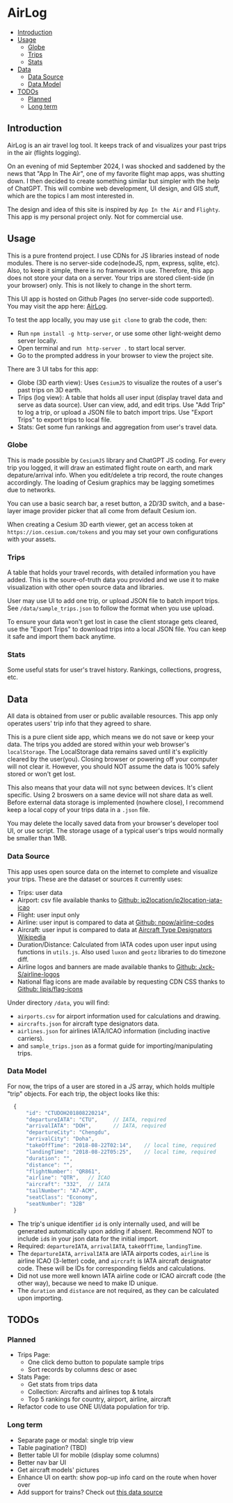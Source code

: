 <!-- omit in toc -->
# AirLog

- [Introduction](#introduction)
- [Usage](#usage)
  - [Globe](#globe)
  - [Trips](#trips)
  - [Stats](#stats)
- [Data](#data)
  - [Data Source](#data-source)
  - [Data Model](#data-model)
- [TODOs](#todos)
  - [Planned](#planned)
  - [Long term](#long-term)

## Introduction
AirLog is an air travel log tool. It keeps track of and visualizes your past trips in the air (flights logging). 

On an evening of mid September 2024, I was shocked and saddened by the news that "App In The Air", one of my favorite flight map apps, was shutting down. I then decided to create something similar but simpler with the help of ChatGPT. This will combine web development, UI design, and GIS stuff, which are the topics I am most interested in.


The design and idea of this site is inspired by `App In the Air`  and `Flighty`. 
This app is my personal project only. Not for commercial use.

## Usage
This is a pure frontend project. I use CDNs for JS libraries instead of node modules. There is no server-side code(nodeJS, npm, express, sqlite, etc). Also, to keep it simple, there is no framework in use. Therefore, this app does not store your data on a server. Your trips are stored client-side (in your browser) only. This is not likely to change in the short term.

This UI app is hosted on Github Pages (no server-side code supported). You may visit the app here: [AirLog](https://tsfu.github.io/airlog/). 

To test the app locally, you may use `git clone` to grab the code, then:
 - Run `npm install -g http-server`, or use some other light-weight demo server locally.
 - Open terminal and run ` http-server .` to start local server.
 - Go to the prompted address in your browser to view the project site.

There are 3 UI tabs for this app:
- Globe (3D earth view): Uses `CesiumJS` to visualize the routes of a user's past trips on 3D earth.
- Trips (log view): A table that holds all user input (display travel data and serve as data source). User can view, add, and edit trips. Use "Add Trip" to log a trip, or upload a JSON file to batch import trips. Use "Export Trips" to export trips to local file.
- Stats: Get some fun rankings and aggregation from user's travel data.

### Globe
This is made possible by  `CesiumJS` library and ChatGPT JS coding. For every trip you logged, it will draw an estimated flight route on earth, and mark depature/arrival info. When you edit/delete a trip record, the route changes accordingly. The loading of Cesium graphics may be lagging sometimes due to networks.

You can use a basic search bar, a reset button, a 2D/3D switch, and a base-layer image provider picker that all come from default Cesium ion.

When creating a Cesium 3D earth viewer, get an access token at `https://ion.cesium.com/tokens` and you may set your own configurations with your assets.

### Trips
A table that holds your travel records, with detailed information you have added.
This is the soure-of-truth data you provided and we use it to make visualization with other open source data and libraries.

User may use UI to add one trip, or upload JSON file to batch import trips. See `/data/sample_trips.json` to follow the format when you use upload.

To ensure your data won't get lost in case the client storage gets cleared, use the "Export Trips" to download trips into a local JSON file. You can keep it safe and import them back anytime.

### Stats
Some useful stats for user's travel history. Rankings, collections, progress, etc.


## Data
All data is obtained from user or public available resources. This app only operates users' trip info that they agreed to share. 

This is a pure client side app, which means we do not save or keep your data. The trips you added are stored within your web browser's `localStorage`. The LocalStorage data remains saved until it's explicitly cleared by the user(you). Closing browser or powering off your computer will not clear it. However, you should NOT assume the data is 100% safely stored or won't get lost.

This also means that your data will not sync between devices. It's client specific. Using 2 broswers on a same device will not share data as well. Before external data storage is implemented (nowhere close), I recommend keep a local copy of your trips data in a `.json` file.  

You may delete the locally saved data from your browser's developer tool UI, or use script. The storage usage of a typical user's trips would normally be smaller than 1MB.

### Data Source
This app uses open source data on the internet to complete and visualize your trips.
These are the dataset or sources it currently uses:

  - Trips: user data
  - Airport: csv file available thanks to [Github: ip2location/ip2location-iata-icao](https://github.com/ip2location/ip2location-iata-icao)
  - Flight: user input only
  - Airline: user input is compared to data at [Github: npow/airline-codes](https://github.com/npow/airline-codes/blob/master/airlines.json)
  - Aircraft: user input is compared to data at [Aircraft Type Designators Wikipedia](https://en.wikipedia.org/wiki/List_of_aircraft_type_designators)
  - Duration/Distance: Calculated from IATA codes upon user input using functions in `utils.js`. Also used `luxon` and `geotz` libraries to do timezone diff.
  - Airline logos and banners are made available thanks to [Github: Jxck-S/airline-logos](https://github.com/Jxck-S/airline-logos/)
  - National flag icons are made available by requesting CDN CSS thanks to [Github: lipis/flag-icons](https://github.com/lipis/flag-icons)

Under directory `/data`, you will find:
 -  `airports.csv` for airport information used for calculations and drawing.  
 -  `aircrafts.json` for aircraft type designators data.
 -  `airlines.json` for airlines IATA/ICAO information (including inactive carriers).
 -  and `sample_trips.json` as a format guide for importing/manipulating trips. 

### Data Model
For now, the trips of a user are stored in a JS array, which holds multiple "trip" objects.
For each trip, the object looks like this: 
```js client
  {
      "id": "CTUDOH201808220214",
      "departureIATA": "CTU",     // IATA, required
      "arrivalIATA": "DOH",       // IATA, required
      "departureCity": "Chengdu",
      "arrivalCity": "Doha",
      "takeOffTime": "2018-08-22T02:14",    // local time, required
      "landingTime": "2018-08-22T05:25",    // local time, required 
      "duration": "",
      "distance": "",
      "flightNumber": "QR861",
      "airline": "QTR",   // ICAO
      "aircraft": "332",  // IATA
      "tailNumber": "A7-ACM",
      "seatClass": "Economy",
      "seatNumber": "32B"
  }
```
 - The trip's unique identifier `id` is only internally used, and will be generated automatically upon adding if absent. Recommend NOT to include `id`s in your json data for the initial import.
 - Required: `departureIATA`, `arrivalIATA`, `takeOffTime`, `landingTime`.
 - The `departureIATA`, `arrivalIATA` are IATA airports codes, `airline` is airline ICAO (3-letter) code, and `aircraft` is IATA aircraft designator code. These will be IDs for corresponding fields and calculations. 
 - Did not use more well known IATA airline code or ICAO aircraft code (the other way), because we need to make ID unique.
 - The `duration` and `distance` are not required, as they can be calculated upon importing.

## TODOs
  ### Planned
 - Trips Page:
   - One click demo button to populate sample trips 
   - Sort records by columns desc or asec
 - Stats Page:
   - Get stats from trips data
   - Collection: Aircrafts and airlines top & totals
   - Top 5 rankings for country, airport, airline, aircraft
 - Refactor code to use ONE UI/data population for trip. 
  ### Long term
   - Separate page or modal: single trip view
   - Table pagination? (TBD)
   - Better table UI for mobile (display some columns)
   - Better nav bar UI
   - Get aircraft models' pictures
   - Enhance UI on earth: show pop-up info card on the route when hover over
   - Add support for trains? Check out [this data source](https://brouter.damsy.net/latest/#map=4/50.11/21.52/standard&profile=rail)
